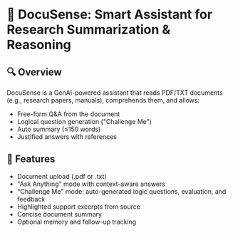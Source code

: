 # 📘 DocuSense: Smart Assistant for Research Summarization & Reasoning

## 🔍 Overview

DocuSense is a GenAI-powered assistant that reads PDF/TXT documents (e.g., research papers, manuals), comprehends them, and allows:
- Free-form Q&A from the document
- Logical question generation ("Challenge Me")
- Auto summary (≤150 words)
- Justified answers with references

## 🚀 Features

- Document upload (.pdf or .txt)
- "Ask Anything" mode with context-aware answers
- "Challenge Me" mode: auto-generated logic questions, evaluation, and feedback
- Highlighted support excerpts from source
- Concise document summary
- Optional memory and follow-up tracking
